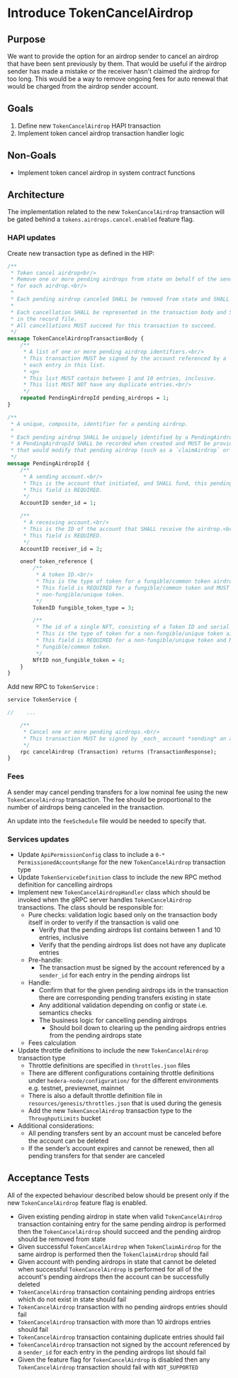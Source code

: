 # Introduce TokenCancelAirdrop

## Purpose

We want to provide the option for an airdrop sender to cancel an airdrop that have been sent previously by them. That would be useful if the airdrop sender has made a mistake or the receiver hasn't claimed the airdrop for too long. This would be a way to remove ongoing fees for auto renewal that would be charged from the airdrop sender account.

## Goals

1. Define new `TokenCancelAirdrop` HAPI transaction
2. Implement token cancel airdrop transaction handler logic

## Non-Goals

- Implement token cancel airdrop in system contract functions

## Architecture

The implementation related to the new `TokenCancelAirdrop` transaction will be gated behind a `tokens.airdrops.cancel.enabled` feature flag.

### HAPI updates

Create new transaction type as defined in the HIP:

```protobuf
/**
 * Token cancel airdrop<br/>
 * Remove one or more pending airdrops from state on behalf of the sender(s)
 * for each airdrop.<br/>
 *
 * Each pending airdrop canceled SHALL be removed from state and SHALL NOT be available to claim.
 *
 * Each cancellation SHALL be represented in the transaction body and SHALL NOT be restated
 * in the record file.
 * All cancellations MUST succeed for this transaction to succeed.
 */
message TokenCancelAirdropTransactionBody {
    /**
     * A list of one or more pending airdrop identifiers.<br/>
     * This transaction MUST be signed by the account referenced by a `sender_id` for
     * each entry in this list.
     * <p>
     * This list MUST contain between 1 and 10 entries, inclusive.
     * This list MUST NOT have any duplicate entries.<br/>
     */
    repeated PendingAirdropId pending_airdrops = 1;
}

/**
 * A unique, composite, identifier for a pending airdrop.
 *
 * Each pending airdrop SHALL be uniquely identified by a PendingAirdropId.
 * A PendingAirdropId SHALL be recorded when created and MUST be provided in any transaction
 * that would modify that pending airdrop (such as a `claimAirdrop` or `cancelAirdrop`).
 */
message PendingAirdropId {
    /**
     * A sending account.<br/>
     * This is the account that initiated, and SHALL fund, this pending airdrop.<br/>
     * This field is REQUIRED.
     */
    AccountID sender_id = 1;

    /**
     * A receiving account.<br/>
     * This is the ID of the account that SHALL receive the airdrop.<br/>
     * This field is REQUIRED.
     */
    AccountID receiver_id = 2;

    oneof token_reference {
        /**
         * A token ID.<br/>
         * This is the type of token for a fungible/common token airdrop.<br/>
         * This field is REQUIRED for a fungible/common token and MUST NOT be used for a
         * non-fungible/unique token.
         */
        TokenID fungible_token_type = 3;

        /**
         * The id of a single NFT, consisting of a Token ID and serial number.<br/>
         * This is the type of token for a non-fungible/unique token airdrop.<br/>
         * This field is REQUIRED for a non-fungible/unique token and MUST NOT be used for a
         * fungible/common token.
         */
        NftID non_fungible_token = 4;
    }
}
```

Add new RPC to `TokenService` :

```protobuf
service TokenService {

//    ...

    /**
     * Cancel one or more pending airdrops.<br/>
     * This transaction MUST be signed by _each_ account *sending* an airdrop to be canceled.
     */
    rpc cancelAirdrop (Transaction) returns (TransactionResponse);
}
```

### Fees

A sender may cancel pending transfers for a low nominal fee using the new `TokenCancelAirdrop` transaction. The fee should be proportional to the number of airdrops being canceled in the transaction.

An update into the `feeSchedule` file would be needed to specify that.

### Services updates

- Update `ApiPermissionConfig` class to include a `0-* PermissionedAccountsRange` for the new `TokenCancelAirdrop` transaction type
- Update `TokenServiceDefinition` class to include the new RPC method definition for cancelling airdrops
- Implement new `TokenCancelAirdropHandler` class which should be invoked when the gRPC server handles `TokenCancelAirdrop` transactions. The class should be responsible for:
  - Pure checks: validation logic based only on the transaction body itself in order to verify if the transaction is valid one
    - Verify that the pending airdrops list contains between 1 and 10 entries, inclusive
    - Verify that the pending airdrops list does not have any duplicate entries
  - Pre-handle:
    - The transaction must be signed by the account referenced by a `sender_id` for each entry in the pending airdrops list
  - Handle:
    - Confirm that for the given pending airdrops ids in the transaction there are corresponding pending transfers existing in state
    - Any additional validation depending on config or state i.e. semantics checks
    - The business logic for cancelling pending airdrops
      - Should boil down to clearing up the pending airdrops entries from the pending airdrops state
  - Fees calculation
- Update throttle definitions to include the new `TokenCancelAirdrop` transaction type
  - Throttle definitions are specified in `throttles.json` files
  - There are different configurations containing throttle definitions under `hedera-node/configuration/` for the different environments e.g. testnet, previewnet, mainnet
  - There is also a default throttle definition file in `resources/genesis/throttles.json` that is used during the genesis
  - Add the new `TokenCancelAirdrop` transaction type to the `ThroughputLimits` bucket
- Additional considerations:
  - All pending transfers sent by an account must be canceled before the account can be deleted
  - If the sender’s account expires and cannot be renewed, then all pending transfers for that sender are canceled

## Acceptance Tests

All of the expected behaviour described below should be present only if the new `TokenCancelAirdrop` feature flag is enabled.

- Given existing pending airdrop in state when valid `TokenCancelAirdrop` transaction containing entry for the same pending airdrop is performed then the `TokenCancelAirdrop` should succeed and the pending airdrop should be removed from state
- Given successful  `TokenCancelAirdrop` when `TokenClaimAirdrop` for the same airdrop is performed then the `TokenClaimAirdrop` should fail
- Given account with pending airdrops in state that cannot be deleted when successful `TokenCancelAirdrop` is performed for all of the account's pending airdrops then the account can be successfully deleted
- `TokenCancelAirdrop` transaction containing pending airdrops entries which do not exist in state should fail
- `TokenCancelAirdrop` transaction with no pending airdrops entries should fail
- `TokenCancelAirdrop` transaction with more than 10 airdrops entries should fail
- `TokenCancelAirdrop` transaction containing duplicate entries should fail
- `TokenCancelAirdrop` transaction not signed by the account referenced by a `sender_id` for each entry in the pending airdrops list should fail
- Given the feature flag for `TokenCancelAirdrop` is disabled then any `TokenCancelAirdrop` transaction should fail with `NOT_SUPPORTED`
